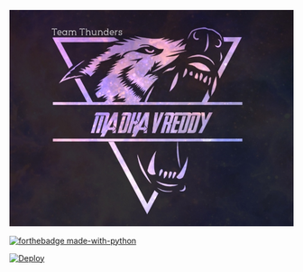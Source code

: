 <p align="center">
    <a href="https://github.com/MadhavReddy672">
        <img src="resources/userge.jpg" alt="thunders">



[![forthebadge made-with-python](http://ForTheBadge.com/images/badges/made-with-python.svg)](https://www.python.org/)


[![Deploy](https://www.herokucdn.com/deploy/button.svg)](https://dashboard.heroku.com/new?template=https://github.com/Madhavreddy672/teamthundersuserbot)

</p>


